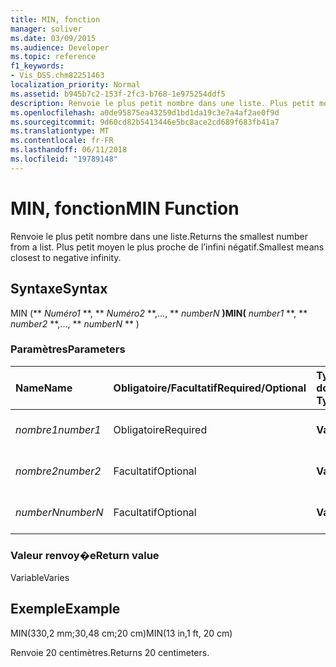 ```yaml
---
title: MIN, fonction
manager: soliver
ms.date: 03/09/2015
ms.audience: Developer
ms.topic: reference
f1_keywords:
- Vis_DSS.chm82251463
localization_priority: Normal
ms.assetid: b945b7c2-153f-2fc3-b768-1e975254ddf5
description: Renvoie le plus petit nombre dans une liste. Plus petit moyen le plus proche de l’infini négatif.
ms.openlocfilehash: a0de95875ea43259d1bd1da19c3e7a4af2ae0f9d
ms.sourcegitcommit: 9d60cd82b5413446e5bc8ace2cd689f683fb41a7
ms.translationtype: MT
ms.contentlocale: fr-FR
ms.lasthandoff: 06/11/2018
ms.locfileid: "19789148"
---
```

# <a name="min-function"></a><span data-ttu-id="d526d-104">MIN, fonction</span><span class="sxs-lookup"><span data-stu-id="d526d-104">MIN Function</span></span>

<span data-ttu-id="d526d-105">Renvoie le plus petit nombre dans une liste.</span><span class="sxs-lookup"><span data-stu-id="d526d-105">Returns the smallest number from a list.</span></span> <span data-ttu-id="d526d-106">Plus petit moyen le plus proche de l’infini négatif.</span><span class="sxs-lookup"><span data-stu-id="d526d-106">Smallest means closest to negative infinity.</span></span>
  
## <a name="syntax"></a><span data-ttu-id="d526d-107">Syntaxe</span><span class="sxs-lookup"><span data-stu-id="d526d-107">Syntax</span></span>

<span data-ttu-id="d526d-108">MIN (** *Numéro1* **, ** *Numéro2* **,..., ** *numberN* **)</span><span class="sxs-lookup"><span data-stu-id="d526d-108">MIN(** *number1* **, ** *number2* **,..., ** *numberN* ** )</span></span> 
  
### <a name="parameters"></a><span data-ttu-id="d526d-109">Paramètres</span><span class="sxs-lookup"><span data-stu-id="d526d-109">Parameters</span></span>

|<span data-ttu-id="d526d-110">**Name**</span><span class="sxs-lookup"><span data-stu-id="d526d-110">**Name**</span></span>|<span data-ttu-id="d526d-111">**Obligatoire/Facultatif**</span><span class="sxs-lookup"><span data-stu-id="d526d-111">**Required/Optional**</span></span>|<span data-ttu-id="d526d-112">**Type de données**</span><span class="sxs-lookup"><span data-stu-id="d526d-112">**Data Type**</span></span>|<span data-ttu-id="d526d-113">**Description**</span><span class="sxs-lookup"><span data-stu-id="d526d-113">**Description**</span></span>|
|:-----|:-----|:-----|:-----|
| <span data-ttu-id="d526d-114">_nombre1_</span><span class="sxs-lookup"><span data-stu-id="d526d-114">_number1_</span></span> <br/> |<span data-ttu-id="d526d-115">Obligatoire</span><span class="sxs-lookup"><span data-stu-id="d526d-115">Required</span></span>  <br/> |<span data-ttu-id="d526d-116">**Varie**</span><span class="sxs-lookup"><span data-stu-id="d526d-116">**Varies**</span></span> <br/> |<span data-ttu-id="d526d-117">Premier nombre de la liste</span><span class="sxs-lookup"><span data-stu-id="d526d-117">The first number in the list.</span></span>  <br/> |
| <span data-ttu-id="d526d-118">_nombre2_</span><span class="sxs-lookup"><span data-stu-id="d526d-118">_number2_</span></span> <br/> |<span data-ttu-id="d526d-119">Facultatif</span><span class="sxs-lookup"><span data-stu-id="d526d-119">Optional</span></span>  <br/> |<span data-ttu-id="d526d-120">**Varie**</span><span class="sxs-lookup"><span data-stu-id="d526d-120">**Varies**</span></span> <br/> | <span data-ttu-id="d526d-121">Deuxième nombre de la liste</span><span class="sxs-lookup"><span data-stu-id="d526d-121">The second number in the list.</span></span>  <br/> |
| <span data-ttu-id="d526d-122">_numberN_</span><span class="sxs-lookup"><span data-stu-id="d526d-122">_numberN_</span></span> <br/> |<span data-ttu-id="d526d-123">Facultatif</span><span class="sxs-lookup"><span data-stu-id="d526d-123">Optional</span></span>  <br/> |<span data-ttu-id="d526d-124">**Varie**</span><span class="sxs-lookup"><span data-stu-id="d526d-124">**Varies**</span></span> <br/> |<span data-ttu-id="d526d-125">Nième nombre de la liste</span><span class="sxs-lookup"><span data-stu-id="d526d-125">The nth number in the list.</span></span>  <br/> |
   
### <a name="return-value"></a><span data-ttu-id="d526d-126">Valeur renvoy�e</span><span class="sxs-lookup"><span data-stu-id="d526d-126">Return value</span></span>

<span data-ttu-id="d526d-127">Variable</span><span class="sxs-lookup"><span data-stu-id="d526d-127">Varies</span></span>
  
## <a name="example"></a><span data-ttu-id="d526d-128">Exemple</span><span class="sxs-lookup"><span data-stu-id="d526d-128">Example</span></span>

<span data-ttu-id="d526d-129">MIN(330,2 mm;30,48 cm;20 cm)</span><span class="sxs-lookup"><span data-stu-id="d526d-129">MIN(13 in,1 ft, 20 cm)</span></span> 
  
<span data-ttu-id="d526d-130">Renvoie 20 centimètres.</span><span class="sxs-lookup"><span data-stu-id="d526d-130">Returns 20 centimeters.</span></span> 
  

